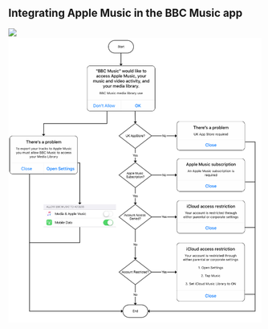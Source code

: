 ## Integrating Apple Music in the BBC Music app

<img src="https://github.com/stevensams/AppleExport/blob/master/images/AppleMusicIntegration.png">

<img src="https://github.com/stevensams/AppleExport/blob/master/images/apple_music_flow.png">